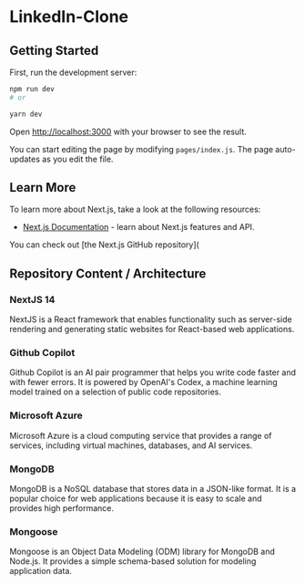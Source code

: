 # LinkedIn-Clone

## Getting Started

First, run the development server:

```bash
npm run dev
# or

yarn dev
```

Open [http://localhost:3000](http://localhost:3000) with your browser to see the result.

You can start editing the page by modifying `pages/index.js`. The page auto-updates as you edit the file.

## Learn More

To learn more about Next.js, take a look at the following resources:

- [Next.js Documentation](https://nextjs.org/docs) - learn about Next.js features and API.

You can check out [the Next.js GitHub repository](

## Repository Content / Architecture

### NextJS 14
NextJS is a React framework that enables functionality such as server-side rendering and generating static websites for React-based web applications.

### Github Copilot
Github Copilot is an AI pair programmer that helps you write code faster and with fewer errors. It is powered by OpenAI's Codex, a machine learning model trained on a selection of public code repositories.

### Microsoft Azure
Microsoft Azure is a cloud computing service that provides a range of services, including virtual machines, databases, and AI services.

### MongoDB
MongoDB is a NoSQL database that stores data in a JSON-like format. It is a popular choice for web applications because it is easy to scale and provides high performance.

### Mongoose
Mongoose is an Object Data Modeling (ODM) library for MongoDB and Node.js. It provides a simple schema-based solution for modeling application data.